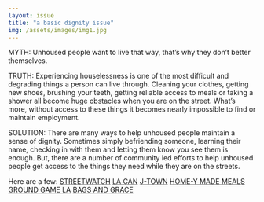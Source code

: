 ```yaml
---
layout: issue
title: "a basic dignity issue"
img: /assets/images/img1.jpg
---
```

MYTH: Unhoused people want to live that way, that’s why they don’t better themselves.

TRUTH: Experiencing houselessness is one of the most difficult and degrading things a person can live through. Cleaning your clothes, getting new shoes, brushing your teeth, getting reliable access to meals or taking a shower all become huge obstacles when you are on the street. What’s more, without access to these things it becomes nearly impossible to find or maintain employment.

SOLUTION: There are many ways to help unhoused people maintain a sense of dignity. Sometimes simply befriending someone, learning their name, checking in with them and letting them know you see them is enough. But, there are a number of community led efforts to help unhoused people get access to the things they need while they are on the streets.

Here are a few:
[STREETWATCH](https://streetwatchla.com/)
[LA CAN](https://cangress.org/)
[J-TOWN](https://jtownactionandsolidarity.com/)
[HOME-Y MADE MEALS](https://www.homeymademeals.com/)
[GROUND GAME LA](https://www.groundgamela.org/our-mission)
[BAGS AND GRACE](https://www.bagsandgrace.com/)

